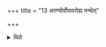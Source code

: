 +++
title = "13 अरण्योर्वोपावरोह्य मन्थेत्"

+++

<details><summary>थिते</summary>

13. Or having caused the fire descend upon the fire-sticks, he should churn it out.
</details>
